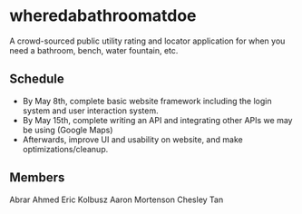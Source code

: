 # wheredabathroomatdoe
A crowd-sourced public utility rating and locator application for when you need a bathroom, bench, water fountain, etc.

## Schedule
- By May 8th, complete basic website framework including the login system and user interaction system.
- By May 15th, complete writing an API and integrating other APIs we may be using (Google Maps)
- Afterwards, improve UI and usability on website, and make optimizations/cleanup.

## Members
Abrar Ahmed
Eric Kolbusz
Aaron Mortenson
Chesley Tan

